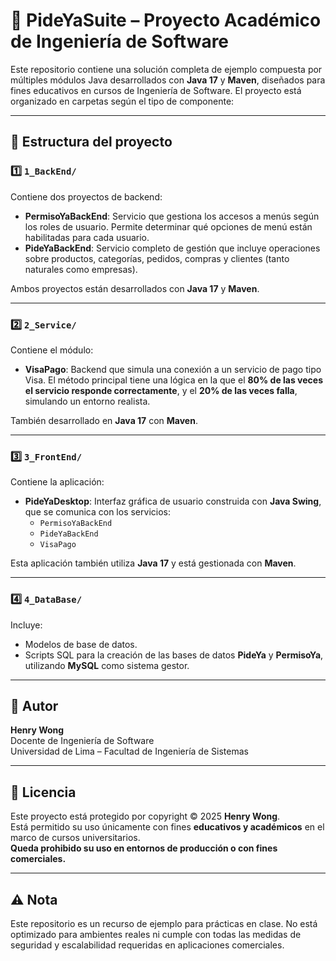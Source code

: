 # 🧾 PideYaSuite – Proyecto Académico de Ingeniería de Software

Este repositorio contiene una solución completa de ejemplo compuesta por múltiples módulos Java desarrollados con **Java 17** y **Maven**, diseñados para fines educativos en cursos de Ingeniería de Software. El proyecto está organizado en carpetas según el tipo de componente:

---

## 📁 Estructura del proyecto

### 1️⃣ `1_BackEnd/`

Contiene dos proyectos de backend:

- **PermisoYaBackEnd**: Servicio que gestiona los accesos a menús según los roles de usuario. Permite determinar qué opciones de menú están habilitadas para cada usuario.
- **PideYaBackEnd**: Servicio completo de gestión que incluye operaciones sobre productos, categorías, pedidos, compras y clientes (tanto naturales como empresas).

Ambos proyectos están desarrollados con **Java 17** y **Maven**.

---

### 2️⃣ `2_Service/`

Contiene el módulo:

- **VisaPago**: Backend que simula una conexión a un servicio de pago tipo Visa. El método principal tiene una lógica en la que el **80% de las veces el servicio responde correctamente**, y el **20% de las veces falla**, simulando un entorno realista.

También desarrollado en **Java 17** con **Maven**.

---

### 3️⃣ `3_FrontEnd/`

Contiene la aplicación:

- **PideYaDesktop**: Interfaz gráfica de usuario construida con **Java Swing**, que se comunica con los servicios:
  - `PermisoYaBackEnd`
  - `PideYaBackEnd`
  - `VisaPago`

Esta aplicación también utiliza **Java 17** y está gestionada con **Maven**.

---

### 4️⃣ `4_DataBase/`

Incluye:

- Modelos de base de datos.
- Scripts SQL para la creación de las bases de datos **PideYa** y **PermisoYa**, utilizando **MySQL** como sistema gestor.

---

## 👤 Autor

**Henry Wong**  
Docente de Ingeniería de Software  
Universidad de Lima – Facultad de Ingeniería de Sistemas

---

## 📜 Licencia

Este proyecto está protegido por copyright © 2025 **Henry Wong**.  
Está permitido su uso únicamente con fines **educativos y académicos** en el marco de cursos universitarios.  
**Queda prohibido su uso en entornos de producción o con fines comerciales.**

---

## ⚠️ Nota

Este repositorio es un recurso de ejemplo para prácticas en clase. No está optimizado para ambientes reales ni cumple con todas las medidas de seguridad y escalabilidad requeridas en aplicaciones comerciales.


